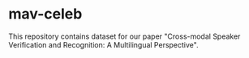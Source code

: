 # mav-celeb
This repository contains dataset for our paper "Cross-modal Speaker Verification and Recognition: A Multilingual Perspective".
